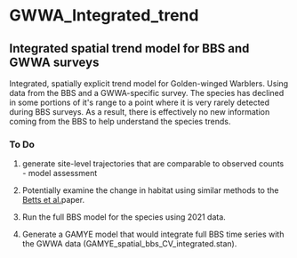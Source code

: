 # GWWA_Integrated_trend

## Integrated spatial trend model for BBS and GWWA surveys

Integrated, spatially explicit trend model for Golden-winged Warblers. Using data from the BBS and a GWWA-specific survey. The species has declined in some portions of it's range to a point where it is very rarely detected during BBS surveys. As a result, there is effectively no new information coming from the BBS to help understand the species trends.

### To Do

1.  generate site-level trajectories that are comparable to observed counts - model assessment

2.  Potentially examine the change in habitat using similar methods to the [Betts et al.](https://doi.org/10.1038/s41559-022-01737-8)paper.

3.  Run the full BBS model for the species using 2021 data.

4.  Generate a GAMYE model that would integrate full BBS time series with the GWWA data (GAMYE_spatial_bbs_CV_integrated.stan).
